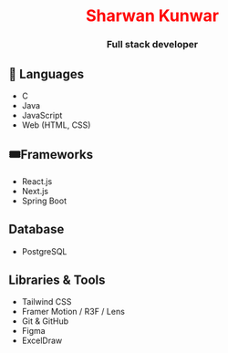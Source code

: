 <h1 align="center"><span style="color:red;">Sharwan Kunwar</span></h1>
<h3 align="center">Full stack developer</h3>

## 🎯 Languages
- C
- Java
- JavaScript
- Web (HTML, CSS)

## 🎟️Frameworks
- React.js
- Next.js
- Spring Boot

## Database
- PostgreSQL

## Libraries & Tools
- Tailwind CSS
- Framer Motion / R3F / Lens
- Git & GitHub
- Figma
- ExcelDraw
